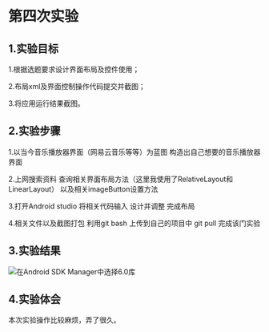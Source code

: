# 第四次实验

## 1.实验目标

1.根据选题要求设计界面布局及控件使用；

2.布局xml及界面控制操作代码提交并截图； 

3.将应用运行结果截图。

## 2.实验步骤

1.以当今音乐播放器界面（网易云音乐等等）为蓝图 构造出自己想要的音乐播放器界面 

2.上网搜索资料 查询相关界面布局方法（这里我使用了RelativeLayout和LinearLayout） 以及相关imageButton设置方法

3.打开Android studio 将相关代码输入 设计并调整 完成布局

4.相关文件以及截图打包 利用git bash 上传到自己的项目中 git pull 完成该门实验

## 3.实验结果

![在Android SDK Manager中选择6.0库](https://github.com/1614080902139/android-labs-2018/blob/master/Soft1614080902139/5.png)

## 4.实验体会

  本次实验操作比较麻烦，弄了很久。
